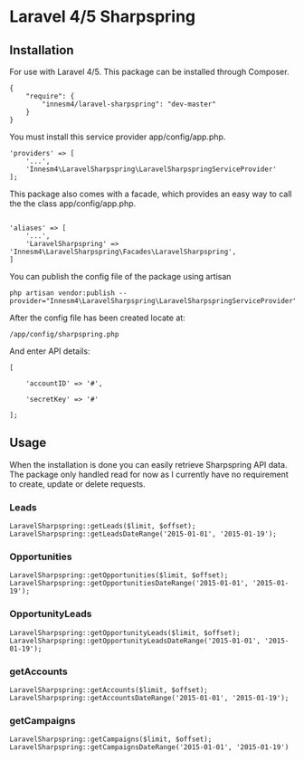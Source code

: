 Laravel 4/5 Sharpspring
===================

## Installation
For use with Laravel 4/5. This package can be installed through Composer.

```
{
    "require": {
		"innesm4/laravel-sharpspring": "dev-master"
	}
}
```

You must install this service provider app/config/app.php.

```
'providers' => [
    '...',
    'Innesm4\LaravelSharpspring\LaravelSharpspringServiceProvider'
];
```

This package also comes with a facade, which provides an easy way to call the the class app/config/app.php.


```

'aliases' => [
	'...',
	'LaravelSharpspring' => 'Innesm4\LaravelSharpspring\Facades\LaravelSharpspring',
]
```

You can publish the config file of the package using artisan

```
php artisan vendor:publish --provider="Innesm4\LaravelSharpspring\LaravelSharpspringServiceProvider"

```

After the config file has been created locate at:

```
/app/config/sharpspring.php
```

And enter API details:

```
[

    'accountID' => '#',

    'secretKey' => '#'

];
```    

## Usage

When the installation is done you can easily retrieve Sharpspring API data. The package only handled read for now as I currently have no requirement to create, update or delete requests.

### Leads

```
LaravelSharpspring::getLeads($limit, $offset);
LaravelSharpspring::getLeadsDateRange('2015-01-01', '2015-01-19');
```   

### Opportunities

```
LaravelSharpspring::getOpportunities($limit, $offset);
LaravelSharpspring::getOpportunitiesDateRange('2015-01-01', '2015-01-19');
```   

### OpportunityLeads

```
LaravelSharpspring::getOpportunityLeads($limit, $offset);
LaravelSharpspring::getOpportunityLeadsDateRange('2015-01-01', '2015-01-19');
```   

### getAccounts

```
LaravelSharpspring::getAccounts($limit, $offset); 
LaravelSharpspring::getAccountsDateRange('2015-01-01', '2015-01-19');
```   

### getCampaigns

```
LaravelSharpspring::getCampaigns($limit, $offset);
LaravelSharpspring::getCampaignsDateRange('2015-01-01', '2015-01-19')
```   
